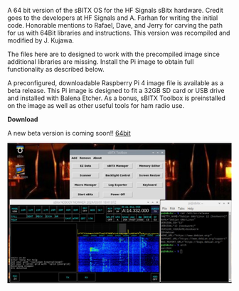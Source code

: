 A 64 bit version of the sBITX OS for the HF Signals sBitx hardware. Credit goes to the developers at HF Signals and A. Farhan for writing the initial code. Honorable mentions to Rafael, Dave, and Jerry for carving the path for us with 64Bit libraries and instructions. This version was recompiled and modified by J. Kujawa.

The files here are to designed to work with the precompiled image since additional libraries are missing. Install the Pi image to obtain full functionality as described below.

A preconfigured, downloadable Raspberry Pi 4 image file is available as a beta release. This Pi image is designed to fit a 32GB SD card or USB drive and installed with Balena Etcher. As a bonus, sBITX Toolbox is preinstalled on the image as well as other useful tools for ham radio use.


****Download****

A new beta version is coming soon!!
[64bit](https://github.com/drexjj/sbitx/releases/tag/sBitx-v3.02-64-Bit)



![sbitx64](sbitx64.JPG)
